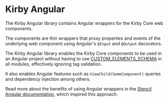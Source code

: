 # Kirby Angular
The Kirby Angular library contains Angular wrappers for the Kirby Core web components.

The components are thin wrappers that proxy properties and events of the underlying web component using Angular's `@Input` and `@Output` decorators.

The Kirby Angular library enables the Kirby Core components to be used in an Angular project without having to use [CUSTOM_ELEMENTS_SCHEMA](https://angular.io/api/core/CUSTOM_ELEMENTS_SCHEMA) in all modules, effectively ignoring tag validation.

It also enables Angular features such as `ViewChild(SomeComponent)` queries and dependency injection among others.

Read more about the benefits of using Angular wrappers in the [Stencil Angular documentation](https://stenciljs.com/docs/angular), which inspired this approach.